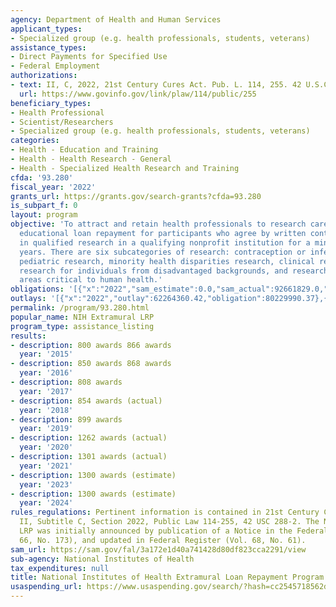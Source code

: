 ```yaml
---
agency: Department of Health and Human Services
applicant_types:
- Specialized group (e.g. health professionals, students, veterans)
assistance_types:
- Direct Payments for Specified Use
- Federal Employment
authorizations:
- text: II, C, 2022, 21st Century Cures Act. Pub. L. 114, 255. 42 U.S.C. &sect; 288-2.
  url: https://www.govinfo.gov/link/plaw/114/public/255
beneficiary_types:
- Health Professional
- Scientist/Researchers
- Specialized group (e.g. health professionals, students, veterans)
categories:
- Health - Education and Training
- Health - Health Research - General
- Health - Specialized Health Research and Training
cfda: '93.280'
fiscal_year: '2022'
grants_url: https://grants.gov/search-grants?cfda=93.280
is_subpart_f: 0
layout: program
objective: 'To attract and retain health professionals to research careers by offering
  educational loan repayment for participants who agree by written contract to engage
  in qualified research in a qualifying nonprofit institution for a minimum of two
  years. There are six subcategories of research: contraception or infertility research,
  pediatric research, minority health disparities research, clinical research, clinical
  research for individuals from disadvantaged backgrounds, and research in emerging
  areas critical to human health.'
obligations: '[{"x":"2022","sam_estimate":0.0,"sam_actual":92661829.0,"usa_spending_actual":80229990.37},{"x":"2023","sam_estimate":90000000.0,"sam_actual":0.0,"usa_spending_actual":80052794.38},{"x":"2024","sam_estimate":90000000.0,"sam_actual":0.0,"usa_spending_actual":75061378.65}]'
outlays: '[{"x":"2022","outlay":62264360.42,"obligation":80229990.37},{"x":"2023","outlay":72743471.37,"obligation":80052794.38},{"x":"2024","outlay":5380306.97,"obligation":75061378.65}]'
permalink: /program/93.280.html
popular_name: NIH Extramural LRP
program_type: assistance_listing
results:
- description: 800 awards 866 awards
  year: '2015'
- description: 850 awards 868 awards
  year: '2016'
- description: 808 awards
  year: '2017'
- description: 854 awards (actual)
  year: '2018'
- description: 899 awards
  year: '2019'
- description: 1262 awards (actual)
  year: '2020'
- description: 1301 awards (actual)
  year: '2021'
- description: 1300 awards (estimate)
  year: '2023'
- description: 1300 awards (estimate)
  year: '2024'
rules_regulations: Pertinent information is contained in 21st Century Cures Act, Title
  II, Subtitle C, Section 2022, Public Law 114-255, 42 USC 288-2. The NIH Extramural
  LRP was initially announced by publication of a Notice in the Federal Register (Vol.
  66, No. 173), and updated in Federal Register (Vol. 68, No. 61).
sam_url: https://sam.gov/fal/3a172e1d40a741428d80df823cca2291/view
sub-agency: National Institutes of Health
tax_expenditures: null
title: National Institutes of Health Extramural Loan Repayment Program
usaspending_url: https://www.usaspending.gov/search/?hash=cc2545718562d54674502fed9b68998a
---
```

